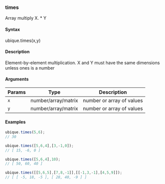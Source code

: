 ### times

Array multiply X. * Y


#### Syntax

ubique.times(x,y)


#### Description

Element-by-element multiplication. X and Y must have the same dimensions unless ones is a number  



#### Arguments

|Params|Type|Description
|---------|----|-----------
|`x` | number/array/matrix | number or array of values
|`y` | number/array/matrix | number or array of values


#### Examples

```js
ubique.times(5,6);
// 30

ubique.times([5,6,4],[3,-1,0]);
// [ 15, -6, 0 ]

ubique.times([5,6,4],10);
// [ 50, 60, 40 ]

ubique.times([[5,6,5],[7,8,-1]],[[-1,3,-1],[4,5,9]]);
// [ [ -5, 18, -5 ], [ 28, 40, -9 ] ]
```

